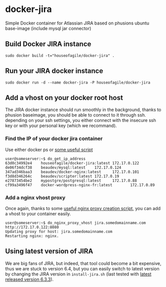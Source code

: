 docker-jira
===========

Simple Docker container for Atlassian JIRA based on phusions ubuntu base-image (include mysql jar connector)

## Build Docker JIRA instance

    sudo docker build -t="houseofagile/docker-jira" .
 
## Run your JIRA docker instance
 
    sudo docker run -d --name docker-jira -P houseofagile/docker-jira
    

## Add a vhost on your docker root host

The JIRA docker instance should run smoothly in the background, thanks to phusion baseimage, you should be able to connect to it through ssh. depending on your ssh settings, you either connect with the insecure ssh key or with your personal key (which we recommand).

### Find the IP of your docker jira container

Use either docker ps or [some useful script](https://gist.github.com/jmeyo/fface4f606ae6bf5365c)

```
user@someserver:~$ do_get_ip_address 
63d0c34992e4    houseofagile/docker-jira:latest 172.17.0.122
de06f34dcf38    beaudev/mysql:latest    172.17.0.124
347ad346baa3    beaudev/docker-nginx:latest     172.17.0.101
f3d8d346264c    beaudev/scripter:latest 172.17.0.19
e27873454be2    mypostgre/postgresql:latest     172.17.0.88
cf99a3496f47    docker-wordpress-nginx-fr:latest        172.17.0.89
```
### Add a nginx vhost proxy
Once again, thanks to some [useful nginx proxy creation script](https://gist.github.com/jmeyo/0c241bbdc3c1c4df57bf), you can add a vhost to your container easily.

```
user@someserver:~$ do_nginx_proxy_vhost jira.somedomainname.com http://172.17.0.122:8080
Updating proxy for host: jira.somedomainname.com
Restarting nginx: nginx.

```

## Using latest version of JIRA

We are big fans of JIRA, but indeed, that tool could become a bit expensive, thus we are stuck to version 6.4, but you can easily switch to latest version by changing the JIRA version in `install-jira.sh` (last tested with [latest released version 6.3.3](https://confluence.atlassian.com/display/JIRA/JIRA+Release+Summary)).
